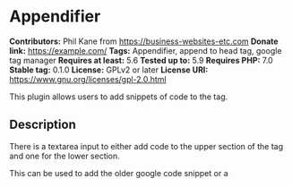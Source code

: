 # Appendifier #
**Contributors:** Phil Kane from https://business-websites-etc.com
**Donate link:** https://example.com/
**Tags:** Appendifier, append to head tag, google tag manager
**Requires at least:** 5.6
**Tested up to:** 5.9
**Requires PHP:** 7.0
**Stable tag:** 0.1.0
**License:** GPLv2 or later
**License URI:** https://www.gnu.org/licenses/gpl-2.0.html

This plugin allows users to add snippets of code to the <head> tag.


## Description ##

There is a textarea input to either add code to the upper section of the <head> tag and one for the lower section.

This can be used to add the older google code snippet or a <script> tag or <style> tag.

## Google Tag Manager ##

If you are using the Google Tag Manager, you can get the Container ID from your google account and add it to an input field. This will add the code snippet in the upper portion of the <head> tag and the code snippet after the opening <body> tag.


## Installation ##

1. Upload `bwe_appendifier` to the `/wp-content/plugins/` directory
1. Activate the plugin through the 'Plugins' menu in WordPress
 Or
1. `cd` into your `/wp-content/plugins/` folder and run `git clone https://philekane@bitbucket.org/philekane/bwe-appendifier.git`
1. Activate the plugin through the 'Plugins' menu in WordPress

## Frequently Asked Questions ##

### Example question? ###

Example answer.

## Screenshots ##


== Changelog ==

= 1.0.0 =
* 

## Features ##

1. Add Google Tag Manager code snippets to the <head> tag and 




